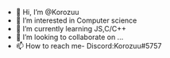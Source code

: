 - 👋 Hi, I’m @Korozuu
- 👀 I’m interested in Computer science
- 🌱 I’m currently learning JS,C/C++
- 💞️ I’m looking to collaborate on ...
- 📫 How to reach me- Discord:Korozuu#5757

<!---
Korozuu/Korozuu is a ✨ special ✨ repository because its `README.md` (this file) appears on your GitHub profile.
You can click the Preview link to take a look at your changes.
--->
